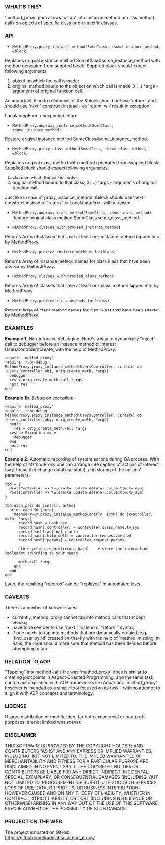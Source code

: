 ### WHAT'S THIS? 

'method_proxy' gem allows to 'tap' into instance method or class method calls 
on objects of specific class or on specific classes. 


### API 

* `MethodProxy.proxy_instance_method(SomeClass, :some_instance_method, &block)`

Replaces original instance method SomeClass#some_instance_method with method 
generated from supplied block. Supplied block should expect following 
arguments:
  1) object on which the call is made;
  2) original method bound to the object on which call is made;
  3-...) *args - arguments of original function call.

An important thing to remember, is the &block should not use 'return <result>' 
and should use 'next <result>' construct instead - as 'return' will result in 
exception:

LocalJumpError: unexpected return


* `MethodProxy.unproxy_instance_method(SomeClass, :some_instance_method)`

Restore original instance method SomeClass#some_instance_method.


* `MethodProxy.proxy_class_method(SomeClass, :some_class_method, &block)`

Replaces original class method with method generated from supplied block. 
Supplied block should expect following arguments:
  1) class on which the call is made;
  2) original method bound to that class;
  3-...) *args - arguments of original function call.

Just like in case of proxy_instance_method, &block should use 'next <result>' 
construct instead of 'return <result>' or LocalJumpError will be raised.


* `MethodProxy.unproxy_class_method(SomeClass, :some_class_method)`
Restore original class method SomeClass.some_class_method.


* `MethodProxy.classes_with_proxied_instance_methods`

Returns Array of classes that have at least one instance method tapped into by 
MethodProxy.


* `MethodProxy.proxied_instance_methods_for(klass)`

Returns Array of instance method names for class klass that have been altered by 
MethodProxy.


* `MethodProxy.classes_with_proxied_class_methods`

Returns Array of classes that have at least one class method tapped into by 
MethodProxy.


* `MethodProxy.proxied_class_methods_for(klass)`

Returns Array of class method names for class klass that have been altered by 
MethodProxy.


### EXAMPLES

**Example 1.** Non-intrusive debugging. Here's a way to dynamically "inject" call 
to debugger before an instance method of interest UsersController#create, with 
the help of MethodProxy:

	require 'method_proxy'
	require 'ruby-debug'
	MethodProxy.proxy_instance_method(UsersController, :create) do |users_controller_obj, orig_create_meth, *args|
	  debugger
	  res = orig_create_meth.call *args
	  next res
	end


**Example 1b.** Debug on exception:

    require 'method_proxy'
    require 'ruby-debug'
    MethodProxy.proxy_instance_method(UsersController, :create) do |users_controller_obj, orig_create_meth, *args|
      begin
        res = orig_create_meth.call *args
      rescue Exception => e
        debugger
      end
      next res
    end


**Example 2.** Automatic recording of system actions during QA process. With the help of MethodProxy one can
arrange interception of actions of interest (say, those that change database state), and storing of the
actions' parameters:

	tbd = {
	  UsersController => %w(create update delete).collect(&:to_sym),
	  PostsController => %w(create update delete).collect(&:to_sym)
	}

	tbd.each_pair do |cntrlr, actns|
	  actns.each do |actn|
	    MethodProxy.proxy_instance_method(cntrlr, actn) do |controller, meth, *args| 
	      record_hash = Hash.new
	      record_hash[:controller] = controller.class.name.to_sym
	      record_hash[:action] = actn
	      record_hash[:http_meth] = controller.request.method
	      record_hash[:params] = controller.request.params
      
	      store_action_record(record_hash)    # store the information - implement according to your needs!
      
	      meth.call *args
	    end
	  end
	end


Later, the resulting "records" can be "replayed" in automated tests.


### CAVEATS

There is a number of known issues:

- currently, method_proxy cannot tap into method calls that accept blocks;
- have to remember to use "next <result>" instead of "return <result>" syntax;
- if one needs to tap into methods that are dynamically created, e.g. 
'find_user_by_id' created on-the-fly with the help of 'method_missing' in 
Rails, the code should make sure that method has been defined before attempting 
to tap.


### RELATION TO AOP 

"Tapping" into method calls the way 'method_proxy' does is similar to creating 
joint points in Aspect-Oriented Programming, and the same task can be 
accomplished with AOP frameworks like Aquarium. 'method_proxy' however is 
intended as a simple tool focused on its task - with no attempt to align it 
with AOP concepts and terminology.


### LICENSE 

Usage, distribution or modification, for both commercial or non-profit purposes, 
are not limited whatsoever.


### DISCLAIMER 

THIS SOFTWARE IS PROVIDED BY THE COPYRIGHT HOLDERS AND CONTRIBUTORS "AS IS" AND 
ANY EXPRESS OR IMPLIED WARRANTIES, INCLUDING, BUT NOT LIMITED TO, THE IMPLIED 
WARRANTIES OF MERCHANTABILITY AND FITNESS FOR A PARTICULAR PURPOSE ARE 
DISCLAIMED. IN NO EVENT SHALL THE COPYRIGHT HOLDER OR CONTRIBUTORS BE LIABLE 
FOR ANY DIRECT, INDIRECT, INCIDENTAL, SPECIAL, EXEMPLARY, OR CONSEQUENTIAL 
DAMAGES (INCLUDING, BUT NOT LIMITED TO, PROCUREMENT OF SUBSTITUTE GOODS OR 
SERVICES; LOSS OF USE, DATA, OR PROFITS; OR BUSINESS INTERRUPTION) HOWEVER 
CAUSED AND ON ANY THEORY OF LIABILITY, WHETHER IN CONTRACT, STRICT LIABILITY, 
OR TORT (INCLUDING NEGLIGENCE OR OTHERWISE) ARISING IN ANY WAY OUT OF THE USE 
OF THIS SOFTWARE, EVEN IF ADVISED OF THE POSSIBILITY OF SUCH DAMAGE.


### PROJECT ON THE WEB 

The project is hosted on GitHub:
https://github.com/kudelabs/method_proxy/